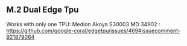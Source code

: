 ## M.2 Dual Edge Tpu

Works with only one TPU:
Medion Akoya S30003 MD 34902 : https://github.com/google-coral/edgetpu/issues/469#issuecomment-921879064
